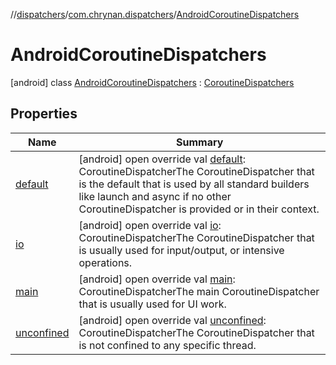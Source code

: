 //[dispatchers](../../../index.md)/[com.chrynan.dispatchers](../index.md)/[AndroidCoroutineDispatchers](index.md)



# AndroidCoroutineDispatchers  
 [android] class [AndroidCoroutineDispatchers](index.md) : [CoroutineDispatchers](../-coroutine-dispatchers/index.md)   


## Properties  
  
|  Name |  Summary | 
|---|---|
| <a name="com.chrynan.dispatchers/AndroidCoroutineDispatchers/default/#/PointingToDeclaration/"></a>[default](default.md)| <a name="com.chrynan.dispatchers/AndroidCoroutineDispatchers/default/#/PointingToDeclaration/"></a> [android] open override val [default](default.md): CoroutineDispatcherThe CoroutineDispatcher that is the default that is used by all standard builders like launch and async if no other CoroutineDispatcher is provided or in their context.   <br>|
| <a name="com.chrynan.dispatchers/AndroidCoroutineDispatchers/io/#/PointingToDeclaration/"></a>[io](io.md)| <a name="com.chrynan.dispatchers/AndroidCoroutineDispatchers/io/#/PointingToDeclaration/"></a> [android] open override val [io](io.md): CoroutineDispatcherThe CoroutineDispatcher that is usually used for input/output, or intensive operations.   <br>|
| <a name="com.chrynan.dispatchers/AndroidCoroutineDispatchers/main/#/PointingToDeclaration/"></a>[main](main.md)| <a name="com.chrynan.dispatchers/AndroidCoroutineDispatchers/main/#/PointingToDeclaration/"></a> [android] open override val [main](main.md): CoroutineDispatcherThe main CoroutineDispatcher that is usually used for UI work.   <br>|
| <a name="com.chrynan.dispatchers/AndroidCoroutineDispatchers/unconfined/#/PointingToDeclaration/"></a>[unconfined](unconfined.md)| <a name="com.chrynan.dispatchers/AndroidCoroutineDispatchers/unconfined/#/PointingToDeclaration/"></a> [android] open override val [unconfined](unconfined.md): CoroutineDispatcherThe CoroutineDispatcher that is not confined to any specific thread.   <br>|

